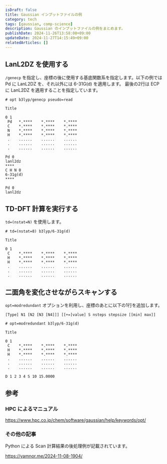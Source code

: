 ```yaml
---
isDraft: false
title: Gaussian インプットファイルの例
category: tech
tags: [gaussian, comp-science]
description: Gaussian のインプットファイルの例をまとめます。
publishDate: 2024-11-26T13:58:00+09:00
updateDate: 2024-11-27T14:15:49+09:00
relatedArticles: []
---
```


## LanL2DZ を使用する

`/genecp` を指定し、座標の後に使用する基底関数系を指定します。以下の例では Pd に LanL2DZ を、それ以外には 6-31G(d) を適用します。
最後の2行は ECP に LanL2DZ を適用することを指定しています。

```txt:lanl2dz.gjf
# opt b3lyp/genecp pseudo=read

Title

0 1
 Pd   *.****    *.****    *.****
 C    *.****    *.****    *.****
 N    *.****    *.****    *.****
 H    *.****    *.****    *.****
 .    ......    ......    ......
 .    ......    ......    ......
 .    ......    ......    ......

Pd 0
lanl2dz
****
C H N 0
6-31g(d)
****

Pd 0
lanl2dz
```

## TD-DFT 計算を実行する

`td=(nstat=N)` を使用します。

```txt:td-dft.gjf
# td=(nstat=8) b3lyp/6-31g(d)

Title

0 1
 C    *.****    *.****    *.****
 H    *.****    *.****    *.****
 H    *.****    *.****    *.****
 .    ......    ......    ......
 .    ......    ......    ......
 .    ......    ......    ......
```

## 二面角を変化させながらスキャンする

`opt=modredundant` オプションを利用し、座標のあとに以下の1行を追加します。

```txt:opt=modredundant
[Type] N1 [N2 [N3 [N4]]] [[+=]value] S nsteps stepsize [[min] max]]
```

```txt:dihedral.gjf
# opt=modredundant b3lyp/6-31g(d)

Title

0 1
 C    *.****    *.****    *.****
 H    *.****    *.****    *.****
 H    *.****    *.****    *.****
 .    ......    ......    ......
 .    ......    ......    ......
 .    ......    ......    ......

D 1 2 3 4 S 10 15.0000
```

## 参考

### HPC によるマニュアル

https://www.hpc.co.jp/chem/software/gaussian/help/keywords/opt/

### その他の記事

Python による Scan 計算結果の後処理例が記載されています。

https://yamnor.me/2024-11-08-1904/

